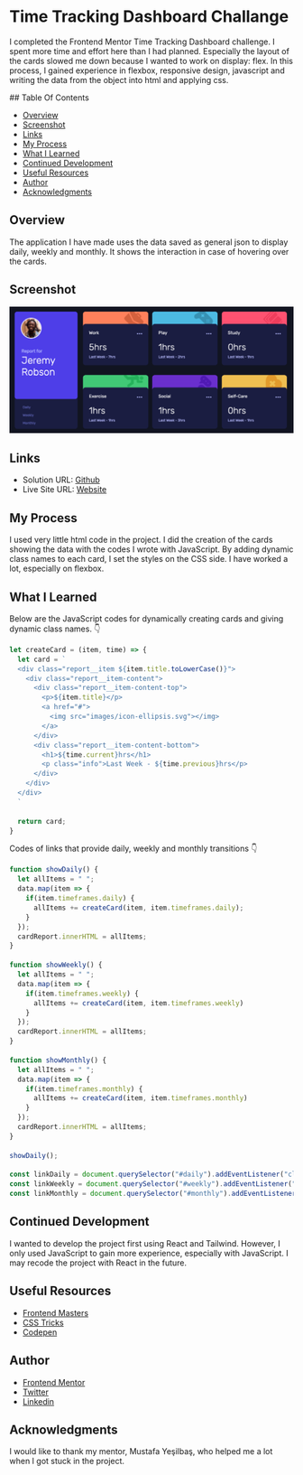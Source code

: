 # Time Tracking Dashboard Challange
I completed the Frontend Mentor Time Tracking Dashboard challenge. I spent more time and effort here than I had planned. Especially the layout of the cards slowed me down because I wanted to work on display: flex. In this process, I gained experience in flexbox, responsive design, javascript and writing the data from the object into html and applying css.

## Table Of Contents
- [Overview](#overview)
- [Screenshot](#screenshot)
- [Links](#links)
- [My Process](#my-process)
- [What I Learned](#what-I-learned)
- [Continued Development](#continued-development)
- [Useful Resources](#useful-resources)
- [Author](#author)
- [Acknowledgments](#Acknowledgments)

## Overview
The application I have made uses the data saved as general json to display daily, weekly and monthly. It shows the interaction in case of hovering over the cards.

## Screenshot
![](./images/screen-shot.png)

## Links
- Solution URL: [Github](https://github.com/smhmurat/frontend-mentor-tt-dashboard.git)
- Live Site URL: [Website](https://frontend-mentor-tt-dashboard-iv9vedniz-smhmurat.vercel.app/)

## My Process
I used very little html code in the project. I did the creation of the cards showing the data with the codes I wrote with JavaScript. By adding dynamic class names to each card, I set the styles on the CSS side. I have worked a lot, especially on flexbox.

## What I Learned
Below are the JavaScript codes for dynamically creating cards and giving dynamic class names. 👇
```js
let createCard = (item, time) => {
  let card = `
  <div class="report__item ${item.title.toLowerCase()}">
    <div class="report__item-content">
      <div class="report__item-content-top">
        <p>${item.title}</p>
        <a href="#">
          <img src="images/icon-ellipsis.svg"></img>
        </a>
      </div>
      <div class="report__item-content-bottom">
        <h1>${time.current}hrs</h1>
        <p class="info">Last Week - ${time.previous}hrs</p>
      </div>
    </div>
  </div>
  `

  return card;
}
```

Codes of links that provide daily, weekly and monthly transitions 👇
````js
function showDaily() {
  let allItems = " ";
  data.map(item => {
    if(item.timeframes.daily) {
      allItems += createCard(item, item.timeframes.daily);
    }
  });
  cardReport.innerHTML = allItems;
}

function showWeekly() {
  let allItems = " ";
  data.map(item => {
    if(item.timeframes.weekly) {
      allItems += createCard(item, item.timeframes.weekly)
    }
  });
  cardReport.innerHTML = allItems;
}

function showMonthly() {
  let allItems = " ";
  data.map(item => {
    if(item.timeframes.monthly) {
      allItems += createCard(item, item.timeframes.monthly)
    }
  });
  cardReport.innerHTML = allItems;
}

showDaily();

const linkDaily = document.querySelector("#daily").addEventListener("click", showDaily);
const linkWeekly = document.querySelector("#weekly").addEventListener("click", showWeekly);
const linkMonthly = document.querySelector("#monthly").addEventListener("click", showMonthly);
````

## Continued Development
I wanted to develop the project first using React and Tailwind. However, I only used JavaScript to gain more experience, especially with JavaScript. I may recode the project with React in the future.

## Useful Resources
- [Frontend Masters](https://frontendmasters.com/)
- [CSS Tricks](https://css-tricks.com/)
- [Codepen](https://codepen.io/)


## Author
- [Frontend Mentor](https://www.frontendmentor.io/profile/smhmurat)
- [Twitter](https://twitter.com/smhmurat)
- [Linkedin](https://www.linkedin.com/in/smhmurat/)

## Acknowledgments
I would like to thank my mentor, Mustafa Yeşilbaş, who helped me a lot when I got stuck in the project.